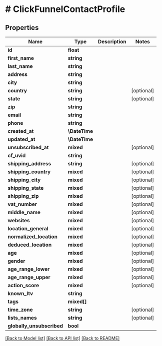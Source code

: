 # # ClickFunnelContactProfile

## Properties

Name | Type | Description | Notes
------------ | ------------- | ------------- | -------------
**id** | **float** |  |
**first_name** | **string** |  |
**last_name** | **string** |  |
**address** | **string** |  |
**city** | **string** |  |
**country** | **string** |  | [optional]
**state** | **string** |  | [optional]
**zip** | **string** |  |
**email** | **string** |  |
**phone** | **string** |  |
**created_at** | **\DateTime** |  |
**updated_at** | **\DateTime** |  |
**unsubscribed_at** | **mixed** |  | [optional]
**cf_uvid** | **string** |  |
**shipping_address** | **string** |  | [optional]
**shipping_country** | **mixed** |  | [optional]
**shipping_city** | **mixed** |  | [optional]
**shipping_state** | **mixed** |  | [optional]
**shipping_zip** | **mixed** |  | [optional]
**vat_number** | **mixed** |  | [optional]
**middle_name** | **mixed** |  | [optional]
**websites** | **mixed** |  | [optional]
**location_general** | **mixed** |  | [optional]
**normalized_location** | **mixed** |  | [optional]
**deduced_location** | **mixed** |  | [optional]
**age** | **mixed** |  | [optional]
**gender** | **mixed** |  | [optional]
**age_range_lower** | **mixed** |  | [optional]
**age_range_upper** | **mixed** |  | [optional]
**action_score** | **mixed** |  | [optional]
**known_ltv** | **string** |  |
**tags** | **mixed[]** |  |
**time_zone** | **string** |  | [optional]
**lists_names** | **string** |  | [optional]
**globally_unsubscribed** | **bool** |  |

[[Back to Model list]](../../README.md#models) [[Back to API list]](../../README.md#endpoints) [[Back to README]](../../README.md)
